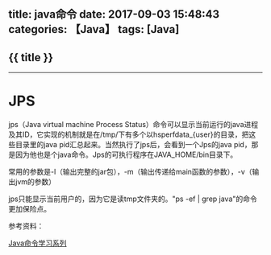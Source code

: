 title: java命令
date: 2017-09-03 15:48:43
categories: 【Java】
tags: [Java]
---
## {{ title }} ##

---

# JPS #

jps（Java virtual machine Process Status）命令可以显示当前运行的java进程及其ID，它实现的机制就是在/tmp/下有多个以hsperfdata_{user}的目录，把这些目录里的java pid汇总起来。当然执行了jps后，会看到一个Jps的java pid，那是因为他也是个java命令。Jps的可执行程序在JAVA_HOME/bin目录下。

常用的参数是-l（输出完整的jar包），-m（输出传递给main函数的参数），-v（输出jvm的参数）

jps只能显示当前用户的，因为它是读tmp文件夹的。"ps -ef | grep java"的命令更加保险点。


参考资料：

[Java命令学习系列](http://www.hollischuang.com/archives/105)
